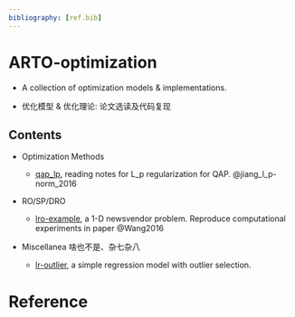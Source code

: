 ```yaml
---
bibliography: [ref.bib]
---
```

# ARTO-optimization

- A collection of optimization models & implementations. 

- 优化模型 & 优化理论: 论文选读及代码复现

## Contents

  - Optimization Methods
    - [qap_lp](./qap_lp/assets/ieee.csl), reading notes for L_p regularization for QAP. @jiang_l_p-norm_2016

  - RO/SP/DRO
    - [lro-example](./lro-example/lro-example.md), a 1-D newsvendor problem. Reproduce computational experiments in paper @Wang2016

  - Miscellanea 啥也不是、杂七杂八
    - [lr-outlier](./lr-outlier/lr-outlier.md), a simple regression model with outlier selection.


# Reference
